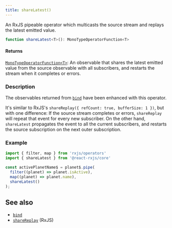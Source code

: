 ```yaml
---
title: shareLatest()
---
```


An RxJS pipeable operator which multicasts the source stream and replays the
latest emitted value.

```ts
function shareLatest<T>(): MonoTypeOperatorFunction<T>
```

#### Returns

[`MonoTypeOperatorFunction<T>`]: An observable that shares the latest emitted value from the 
source observable with all subscribers, and restarts the stream when it completes or errors.

### Description

The observables returned from [`bind`] have been enhanced with this operator.

It's similar to RxJS's `shareReplay({ refCount: true, bufferSize: 1 })`, but
with one difference: If the source stream completes or errors, `shareReplay`
will repeat that event for every new subscriber. On the other hand, `shareLatest`
propagates the event to all the current subscribers, and restarts the source
subscription on the next outer subscription.

### Example

```ts
import { filter, map } from 'rxjs/operators'
import { shareLatest } from '@react-rxjs/core'

const activePlanetName$ = planet$.pipe(
  filter((planet) => planet.isActive),
  map((planet) => planet.name),
  shareLatest()
);
```

## See also
* [`bind`]
* [`shareReplay`] (RxJS)

[`bind`]: bind
[`shareReplay`]: https://rxjs-dev.firebaseapp.com/api/operators/shareReplay
[`MonoTypeOperatorFunction<T>`]: https://rxjs-dev.firebaseapp.com/api/index/interface/MonoTypeOperatorFunction

